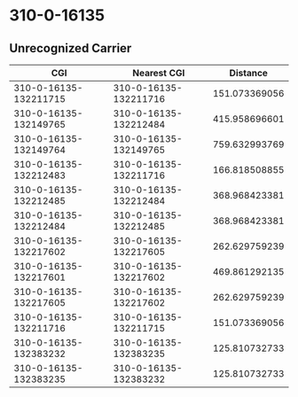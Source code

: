 # 310-0-16135
## Unrecognized Carrier


| CGI | Nearest CGI | Distance |
|-----|-------------|----------|
| 310-0-16135-132211715 | 310-0-16135-132211716 | 151.073369056 |
| 310-0-16135-132149765 | 310-0-16135-132212484 | 415.958696601 |
| 310-0-16135-132149764 | 310-0-16135-132149765 | 759.632993769 |
| 310-0-16135-132212483 | 310-0-16135-132211716 | 166.818508855 |
| 310-0-16135-132212485 | 310-0-16135-132212484 | 368.968423381 |
| 310-0-16135-132212484 | 310-0-16135-132212485 | 368.968423381 |
| 310-0-16135-132217602 | 310-0-16135-132217605 | 262.629759239 |
| 310-0-16135-132217601 | 310-0-16135-132217602 | 469.861292135 |
| 310-0-16135-132217605 | 310-0-16135-132217602 | 262.629759239 |
| 310-0-16135-132211716 | 310-0-16135-132211715 | 151.073369056 |
| 310-0-16135-132383232 | 310-0-16135-132383235 | 125.810732733 |
| 310-0-16135-132383235 | 310-0-16135-132383232 | 125.810732733 |
